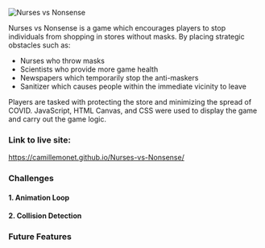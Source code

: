 ![Nurses vs Nonsense](https://github.com/camillemonet/images/blob/master/js_title.png)

Nurses vs Nonsense is a game which encourages players to stop individuals from shopping in stores without masks.
By placing strategic obstacles such as: 

 * Nurses who throw masks
 * Scientists who provide more game health
 * Newspapers which temporarily stop the anti-maskers
 * Sanitizer which causes people within the immediate vicinity to leave
 
 Players are tasked with protecting the store and minimizing the spread of COVID.  JavaScript, HTML Canvas, and CSS were used to display the game and carry out the game logic.
 
 ### Link to live site:
 https://camillemonet.github.io/Nurses-vs-Nonsense/
 
 ### Challenges
 
 #### 1. Animation Loop 
 
 #### 2. Collision Detection
 
 ### Future Features
